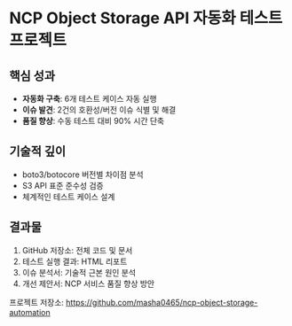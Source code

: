 # NCP Object Storage API 자동화 테스트 프로젝트

## 핵심 성과
- **자동화 구축**: 6개 테스트 케이스 자동 실행
- **이슈 발견**: 2건의 호환성/버전 이슈 식별 및 해결
- **품질 향상**: 수동 테스트 대비 90% 시간 단축

## 기술적 깊이
- boto3/botocore 버전별 차이점 분석
- S3 API 표준 준수성 검증
- 체계적인 테스트 케이스 설계

## 결과물
1. GitHub 저장소: 전체 코드 및 문서
2. 테스트 실행 결과: HTML 리포트
3. 이슈 분석서: 기술적 근본 원인 분석
4. 개선 제안서: NCP 서비스 품질 향상 방안

프로젝트 저장소: https://github.com/masha0465/ncp-object-storage-automation